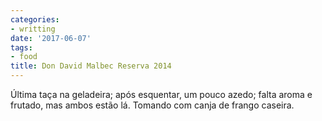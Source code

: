 ```yaml
---
categories:
- writting
date: '2017-06-07'
tags:
- food
title: Don David Malbec Reserva 2014
---
```


Última taça na geladeira; após esquentar, um pouco azedo; falta aroma e frutado, mas ambos estão lá. Tomando com canja de frango caseira.
